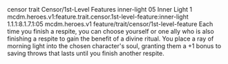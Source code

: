 <ability>
  <metadata>
    <class>censor</class>
    <feature_type>trait</feature_type>
    <file_dpath>Censor/1st-Level Features</file_dpath>
    <item_id>inner-light</item_id>
    <item_index>05</item_index>
    <item_name>Inner Light</item_name>
    <level>1</level>
    <scc>mcdm.heroes.v1:feature.trait.censor.1st-level-feature:inner-light</scc>
    <scdc>1.1.1:8.1.7.1:05</scdc>
    <source>mcdm.heroes.v1</source>
    <type>feature/trait/censor/1st-level-feature</type>
  </metadata>
  <effects>
    <effect type="mundane">Each time you finish a respite, you can choose yourself or one ally who is also finishing a respite to gain the benefit of a divine ritual. You place a ray of morning light into the chosen character&apos;s soul, granting them a +1 bonus to saving throws that lasts until you finish another respite.</effect>
  </effects>
</ability>
